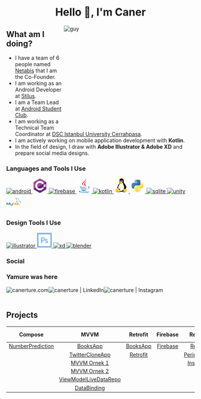 <h1 align="center">Hello 👋, I'm Caner</h1>

<img align="right" height="270px" alt="guy" width="350" src="https://i.pinimg.com/originals/e4/26/70/e426702edf874b181aced1e2fa5c6cde.gif" /> </a>

<h2 align="left">What am I doing?</h2>

* I have a team of 6 people named [Netabis](https://play.google.com/store/apps/dev?id=91667799844501256088) that I am the Co-Founder.
* I am working as an Android Developer at [Stilus](https://stilus.com.tr/).
* I am a Team Lead at [Android Student Club](https://www.linkedin.com/company/android-student-club/).
* I am working as a Technical Team Coordinator at [DSC Istanbul University Cerrahpasa](https://www.linkedin.com/company/dsciuc).
* I am actively working on mobile application development with **Kotlin**.
* In the field of design, I draw with **Adobe Illustrator & Adobe XD** and prepare social media designs.

<h3 align="left">Languages and Tools I Use</h3>
<p align="left"> <a href="https://developer.android.com" target="_blank"> <img src="https://developer.android.com/images/logos/android.svg" alt="android" width="40" height="40"/> </a>  <a href="https://www.w3schools.com/cs/" target="_blank"> <img src="https://raw.githubusercontent.com/devicons/devicon/master/icons/csharp/csharp-original.svg" alt="csharp" width="40" height="40"/> </a> <a href="https://firebase.google.com/" target="_blank"> <img src="https://www.vectorlogo.zone/logos/firebase/firebase-icon.svg" alt="firebase" width="40" height="40"/> </a>  <a href="https://www.java.com" target="_blank"> <img src="https://raw.githubusercontent.com/devicons/devicon/master/icons/java/java-original.svg" alt="java" width="40" height="40"/> </a> <a href="https://kotlinlang.org" target="_blank"> <img src="https://www.vectorlogo.zone/logos/kotlinlang/kotlinlang-icon.svg" alt="kotlin" width="40" height="40"/> </a> <a href="https://www.linux.org/" target="_blank"> <img src="https://raw.githubusercontent.com/devicons/devicon/master/icons/linux/linux-original.svg" alt="linux" width="40" height="40"/> </a> <a href="https://www.python.org" target="_blank"> <img src="https://raw.githubusercontent.com/devicons/devicon/master/icons/python/python-original.svg" alt="python" width="40" height="40"/> </a> <a href="https://www.sqlite.org/" target="_blank"> <img src="https://www.vectorlogo.zone/logos/sqlite/sqlite-icon.svg" alt="sqlite" width="40" height="40"/> </a> <a href="https://unity.com/" target="_blank"> <img src="https://www.vectorlogo.zone/logos/unity3d/unity3d-icon.svg" alt="unity" width="40" height="40"/> </a> <a href="https://www.mysql.com/" target="_blank"> <img src="https://raw.githubusercontent.com/devicons/devicon/master/icons/mysql/mysql-original-wordmark.svg" alt="mysql" width="40" height="40"/> </a> 

<h3 align="left">Design Tools I Use</h3>
<p align="left"> <a href="https://www.adobe.com/in/products/illustrator.html" target="_blank"> <img src="https://www.vectorlogo.zone/logos/adobe_illustrator/adobe_illustrator-icon.svg" alt="illustrator" width="40" height="40"/> </a> <a href="https://www.photoshop.com/en" target="_blank"> <img src="https://raw.githubusercontent.com/devicons/devicon/master/icons/photoshop/photoshop-line.svg" alt="photoshop" width="40" height="40"/> </a> <a href="https://www.adobe.com/products/xd.html" target="_blank"> <img src="https://cdn.worldvectorlogo.com/logos/adobe-xd.svg" alt="xd" width="40" height="40"/> </a> <a href="https://www.blender.org/" target="_blank"> <img src="https://download.blender.org/branding/community/blender_community_badge_white.svg" alt="blender" width="40" height="40"/> </a> </p>

<h3 align="left">Social</h3>
<h3 align="left">Yamure was here</h3>

[<img align="left" alt="canerture.com" height="30px" src="https://image.flaticon.com/icons/png/512/876/876610.png" />][website]
[<img align="left" alt="canerture | LinkedIn" height="30px" src="https://cdn-icons-png.flaticon.com/512/1409/1409945.png"/>][linkedin]
[<img align="left" alt="canerture | Instagram" height="30px" src="https://image.flaticon.com/icons/svg/725/725278.svg" />][instagram]

[website]: http://canerture.com/
[instagram]: https://www.instagram.com/cnrture/
[linkedin]: https://www.linkedin.com/in/cnrture/

</br>
</br>

<h2 align="left">Projects</h2>

Compose | MVVM        | Retrofit           | Firebase | RecyclerView | Room Database | SQLite Database |
|:------:|:-----------:|:-------------:|:-----:|:------:|:-----:|:-----:|
| [NumberPrediction](https://github.com/cnrture/JetpackCompose-NumberPredictionApp) | [BooksApp](https://github.com/cnrture/BooksApp)| [BooksApp](https://github.com/cnrture/BooksApp) | [Firebase](https://github.com/cnrture/TwitterCloneApp) | [RecyclerView](https://github.com/cnrture/WTech-RecyclerView) | [RoomDatabase](https://github.com/cnrture/WTech-RoomDatabase) | [SQLite](https://github.com/cnrture/WTech-SQLite) |
| |[TwitterCloneApp](https://github.com/cnrture/TwitterCloneApp)| [Retrofit](https://github.com/cnrture/WTech-Retrofit) |  | [PeriodicTableAdpp](https://github.com/cnrture/PeriodicTableApp) |
| |[MVVM Ornek 1](https://github.com/cnrture/WTech-MVVMOrnek1)|       |  | [InstagramClone](https://github.com/cnrture/InstagramCloneApp) |
| |[MVVM Ornek 2](https://github.com/cnrture/WTech-MVVMOrnek2)|       |  |
| |[ViewModelLiveDataRepo](https://github.com/cnrture/WTech-ViewModelLiveDataRepo)|     |  |
| |[DataBinding](https://github.com/cnrture/WTech-DataBinding)|       |  |
